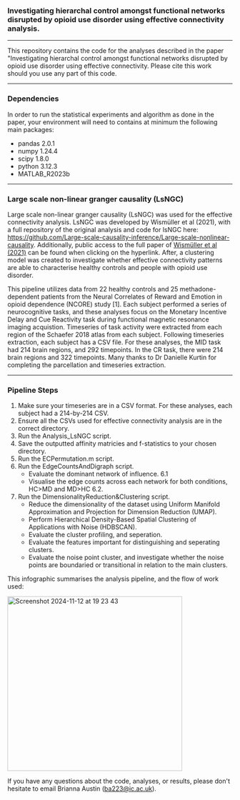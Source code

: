 ### Investigating hierarchal control amongst functional networks disrupted by opioid use disorder using effective connectivity analysis.
 ---

This repository contains the code for the analyses described in the paper "Investigating hierarchal control amongst functional networks disrupted by opioid use disorder using effective connectivity.
Please cite this work should you use any part of this code.

 ---
 ### Dependencies

In order to run the statistical experiments and algorithm as done in the paper, your environment will need to contains at minimum the following main packages:

- pandas 2.0.1
- numpy 1.24.4
- scipy 1.8.0
- python 3.12.3
- MATLAB_R2023b

 ---

### Large scale non-linear granger causality (LsNGC)

Large scale non-linear granger causality (LsNGC) was used for the effective connectivity analysis.
LsNGC was developed by Wismüller et al (2021), with a full repository of the original analysis and code for lsNGC here: https://github.com/Large-scale-causality-inference/Large-scale-nonlinear-causality.
Additionally, public access to the full paper of [Wismüller et al (2021)](https://www.nature.com/articles/s41598-021-87316-6) can be found when clicking on the hyperlink.
After, a clustering model was created to investigate whether effective connectivity patterns are able to characterise healthy controls and people with opioid use disorder.

This pipeline utilizes data from 22 healthy controls and 25 methadone-dependent patients from the Neural Correlates of Reward and Emotion in opioid dependence (NCORE) study [1]. Each subject performed a series of neurocognitive tasks, and these analyses focus on the Monetary Incentive Delay and Cue Reactivity task during functional magnetic resonance imaging acquistion. 
Timeseries of task activity were extracted from each region of the Schaefer 2018 atlas from each subject. Following timeseries extraction, each subject has a CSV file. For these analyses, the MID task had 214 brain regions, and 292 timepoints. In the CR task, there were 214 brain regions and 322 timepoints. Many thanks to Dr Danielle Kurtin for completing the parcellation and timeseries extraction.

 ---

### Pipeline Steps

1. Make sure your timeseries are in a CSV format. For these analyses, each subject had a 214-by-214 CSV.
2. Ensure all the CSVs used for effective connectivity analysis are in the correct directory.
3. Run the Analysis_LsNGC script.
4. Save the outputted affinity matricies and f-statistics to your chosen directory.
5. Run the ECPermutation.m script.
6. Run the EdgeCountsAndDigraph script.
   * Evaluate the dominant network of influence. 6.1
   * Visualise the edge counts across each network for both conditions, HC>MD and MD>HC 6.2.
8. Run the DimensionalityReduction&Clustering script.
   * Reduce the dimensionality of the dataset using Uniform Manifold Approximation and Projection for Dimension Reduction (UMAP).
   * Perform Hierarchical Density-Based Spatial Clustering of Applications with Noise (HDBSCAN).
   * Evaluate the cluster profiling, and seperation.
   * Evaluate the features important for distinguishing and seperating clusters.
   * Evaluate the noise point cluster, and investigate whether the noise points are boundaried or transitional in relation to the main clusters.

This infographic summarises the analysis pipeline, and the flow of work used:

<img width="391" alt="Screenshot 2024-11-12 at 19 23 43" src="https://github.com/user-attachments/assets/e346d82d-efec-47c6-812a-29382cbfdc09" />







If you have any questions about the code, analyses, or results, please don't hesitate to email Brianna Austin (ba223@ic.ac.uk).
